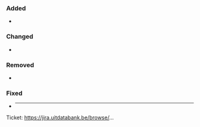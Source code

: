 ### Added

-

### Changed

-

### Removed

-

### Fixed

- ***

Ticket: https://jira.uitdatabank.be/browse/...
